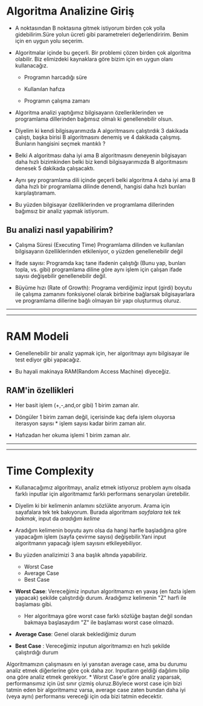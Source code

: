 # Algoritma Analizine Giriş

* A noktasından B noktasına gitmek istiyorum birden çok yolla gidebilirim.Süre yolun ücreti gibi parametreleri değerlendiririm. Benim için en uygun yolu seçerim.

* Algoritmalar içinde bu geçerli. Bir problemi çözen birden çok algoritma olabilir. Biz elimizdeki kaynaklara göre bizim için en uygun olanı kullanacağız.
    
    * Programın harcadığı süre
    
    * Kullanılan hafıza
    
    * Programın çalışma zamanı

* Algoritma analizi yaptığımız bilgisayarın özelleriklerinden ve programlama dillerinden bağımsız olmalı ki genellenebilir olsun.

* Diyelim ki kendi bilgisayarımızda A algoritmasını çalıştırdık 3 dakikada çalıştı, başka birisi B algoritmasını denemiş ve 4 dakikada çalışmış. Bunların hangisini seçmek mantıklı ?

* Belki A algoritması daha iyi ama B algoritmasını deneyenin bilgisayarı daha hızlı bizimkinden belki biz kendi bilgisayarımızda B algoritmasını denesek 5 dakikada çalışacaktı.

* Aynı şey programlama dili içinde geçerli belki algoritma A daha iyi ama B daha hızlı bir programlama dilinde denendi, hangisi daha hızlı bunları karşılaştıramam.

* Bu yüzden bilgisayar özelliklerinden ve programlama dillerinden bağımsız bir analiz yapmak istiyorum.

## Bu analizi nasıl yapabilirim?

* Çalışma Süresi (Executing Time) Programlama dilinden ve kullanılan bilgisayarın özelliklerinden etkileniyor, o yüzden genellenebilir değil

* İfade sayısı: Programda kaç tane ifadenin çalıştığı (Bunu yap, bunları topla, vs. gibi) programlama diline göre aynı işlem için çalışan ifade sayısı değişebilir genellenebilir değil.

* Büyüme hızı (Rate of Growth): Programa verdiğimiz input (girdi) boyutu ile çalışma zamanını fonksiyonel olarak birbirine bağlarsak bilgisayarlara ve programlama dillerine bağlı olmayan bir yapı  oluşturmuş oluruz.


---
---

# RAM Modeli

* Genellenebilir bir analiz yapmak için, her algoritmayı aynı bilgisayar ile test ediyor gibi yapacağız.

* Bu hayali makinaya RAM(Random Access Machine) diyeceğiz.

## RAM'in özellikleri

* Her basit işlem (+,-,and,or gibi) 1 birim zaman alır.

* Döngüler 1 birim zaman değil, içerisinde kaç defa işlem oluyorsa iterasyon sayısı * işlem sayısı kadar birim zaman alır.

* Hafızadan her okuma işlemi 1 birim zaman alır.

---
---

# Time Complexity

* Kullanacağımız algoritmayı, analiz etmek istiyoruz problem aynı olsada farklı inputlar için algoritmamız farklı performans senaryoları üretebilir.

* Diyelim ki bir kelimenin anlamını sözlükte arıyorum. Arama için sayafalara tek tek bakıyorum. Burada algoritmam *sayfalara tek tek bakmak*, input da *aradığım kelime*

* Aradığım kelimenin boyutu aynı olsa da hangi harfle başladığına göre yapacağım işlem (sayfa çevirme sayısı) değişebilir.Yani input algoritmanın yapacağı işlem sayısını etkileyebiliyor.

* Bu yüzden analizimizi 3 ana başlık altında yapabiliriz.
    * Worst Case
    * Average Case
    * Best Case

* **Worst Case**: Vereceğimiz inputun algoritmamızı en yavaş (en fazla işlem yapacak) şekilde çalıştırdığı durum. Aradığımız kelimenin "Z" harfi ile başlaması gibi.
    * Her algoritmaya göre worst case farklı sözlüğe baştan değil sondan bakmaya başlasaydım "Z" ile başlaması worst case olmazdı.

* **Average Case**: Genel olarak beklediğimiz durum

* **Best Case** : Vereceğimiz inputun algoritmamızı en hızlı şekilde çalıştırdığı durum

Algoritmamızın çalışmasını en iyi yansıtan average case, ama bu durumu analiz etmek diğerlerine göre çok daha zor. Inputların geldiği dağılımı bilip ona göre analiz etmek gerekiyor.
    * Worst Case'e göre analiz yaparsak, performansımız için üst sınır çizmiş oluruz.Böylece worst case için bizi tatmin eden bir algoritmamız varsa, average case zaten bundan daha iyi (veya aynı) performansı vereceği için oda bizi tatmin edecektir.
 
